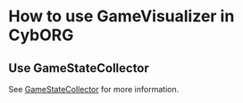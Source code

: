 # How to use GameVisualizer in CybORG

## Use GameStateCollector

See [GameStateCollector](https://github.com/CASTLEGym/CybORG/blob/mininet-cyborg2/CybORG/GameVisualizer/GameStateCollector/README.md) for more information.
